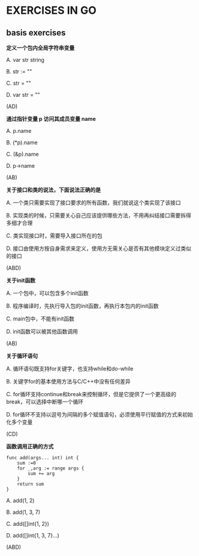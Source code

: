 # EXERCISES IN GO

## basis exercises

**定义一个包内全局字符串变量**

A. var str string

B. str := ""

C. str = ""

D. var str = ""

(AD)

**通过指针变量 p 访问其成员变量 name**

A. p.name

B. (*p).name

C. (&p).name

D. p->name

(AB)

**关于接口和类的说法，下面说法正确的是**

A. 一个类只需要实现了接口要求的所有函数，我们就说这个类实现了该接口

B. 实现类的时候，只需要关心自己应该提供哪些方法，不用再纠结接口需要拆得多细才合理

C. 类实现接口时，需要导入接口所在的包

D. 接口由使用方按自身需求来定义，使用方无需关心是否有其他模块定义过类似的接口

(ABD)

**关于init函数**

A. 一个包中，可以包含多个init函数

B. 程序编译时，先执行导入包的init函数，再执行本包内的init函数

C. main包中，不能有init函数

D. init函数可以被其他函数调用

(AB)

**关于循环语句**

A. 循环语句既支持for关键字，也支持while和do-while

B. 关键字for的基本使用方法与C/C++中没有任何差异

C. for循环支持continue和break来控制循环，但是它提供了一个更高级的break，可以选择中断哪一个循环

D. for循环不支持以逗号为间隔的多个赋值语句，必须使用平行赋值的方式来初始化多个变量 

(CD)

**函数调用正确的方式**

```gotemplate
func add(args... int) int {
	sum :=0
	for _,arg := range args {
		sum += arg
	}
	return sum
}
```

A. add(1, 2)

B. add(1, 3, 7)

C. add([]int{1, 2})

D. add([]int{1, 3, 7}...)

(ABD)


